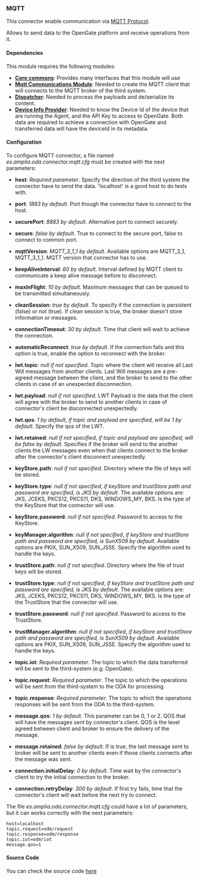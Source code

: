 ### MQTT

This connector enable communication via [MQTT Protocol](https://github.com/amplia-iiot/oda/tree/master/oda-connectors/mqtt).

Allows to send data to the OpenGate platform and receive operations from it.

#### Dependencies

This module requires the following modules:
* __[Core commons](../../infrastructure/core.md)__: Provides many interfaces that this module will use
* __[Mqtt Communications Module](../../infrastructure/comms.md#mqtt)__: Needed to create the MQTT client that will connects 
to the MQTT broker of the third system.
* __[Dispatcher](../operationdispatcher/README.md)__: Needed to process the payloads and de/serialize its content.
* __[Device Info Provider](../datastreams/deviceinfo.md)__: Needed to know the Device Id of the device that are running the Agent, and the API Key to access 
to OpenGate. 
Both data are required to achieve a connection with OpenGate and transferred data will have the deviceId in its metadata.

#### Configuration

To configure MQTT connector, a file named _es.amplia.oda.connector.mqtt.cfg_ must be created with the next parameters:
* __host__: *Required parameter*. Specify the direction of the third system the connector have to send the data. 
'localhost' is a good host to do tests with.
* __port__: *1883 by default*. Port though the connector have to connect to the host.
* __securePort__: *8883 by default*. Alternative port to connect securely.
* __secure__: *false by default*. True to connect to the secure port, false to connect to common port.
* __mqttVersion__: *MQTT_3_1_1 by default*. Available options are MQTT_3_1, MQTT_3_1_1. MQTT version that connector has to use.
* __keepAliveInterval__: *60 by default*. Interval defined by MQTT client to communicate a keep alive message before to disconnect.
* __maxInFlight__: *10 by default*. Maximum messages that can be queued to be transmitted simultaneously.
* __cleanSession__: *true by default*. To specify if the connection is persistent (false) or not (true). If clean session 
is true, the broker doesn't store information or messages.
* __connectionTimeout__: *30 by default*. Time that client will wait to achieve the connection.
* __automaticReconnect__: *true by default*. If the connection fails and this option is true, enable the option to reconnect 
with the broker.


* __lwt.topic__: *null if not specified*. Topic where the client will receive all Last Will messages from another clients. 
Last Will messages are a pre-agreed message between the client, and the broker to send to the other clients in case of an 
unexpected disconnection.
* __lwt.payload__: *null if not specified*. LWT Payload is the data that the client will agree with the broker to send to 
another clients in case of connector's client be disconnected unexpectedly.
* __lwt.qos__: *1 by default*, *if topic and payload are specified, will be 1 by default*. Specify the qos of the LWT.
* __lwt.retained__: *null if not specified*, *if topic and payload are specified, will be false by default*. Specifies if 
the broker will send to the another clients the LW messages even when that clients connect to the broker after the connector's 
client disconnect unexpectedly. 


* __keyStore.path__: *null if not specified*. Directory where the file of keys will be stored.
* __keyStore.type__: *null if not specified*, *if keyStore and trustStore path and password are specified, is JKS by default*. 
The available options are: JKS, JCEKS, PKCS12, PKCS11, DKS, WINDOWS_MY, BKS. Is the type of the KeyStore that the connector will use.
* __keyStore.password__: *null if not specified*. Password to access to the KeyStore.
* __keyManager.algorithm__: *null if not specified*, *if keyStore and trustStore path and password are specified, is SunX509 
by default*. Available options are PKIX, SUN_X509, SUN_JSSE. Specify the algorithm used to handle the keys.
* __trustStore.path__: *null if not specified*. Directory where the file of trust keys will be stored.
* __trustStore.type__: *null if not specified*, *if keyStore and trustStore path and password are specified, is JKS by default*. 
The available options are: JKS, JCEKS, PKCS12, PKCS11, DKS, WINDOWS_MY, BKS. Is the type of the TrustStore that the connector will use.
* __trustStore.password__: *null if not specified*. Password to access to the TrustStore.
* __trustManager.algorithm__: *null if not specified*, *if keyStore and trustStore path and password are specified, is SunX509 
by default*. Available options are PKIX, SUN_X509, SUN_JSSE. Specify the algorithm used to handle the keys.


* __topic.iot__: *Required parameter*. The topic to which the data transferred will be sent to the third-system (e.g. OpenGate).
* __topic.request__: *Required parameter*. The topic to which the operations will be sent from the third-system to the ODA for processing.
* __topic.response__: *Required parameter*. The topic to which the operations responses will be sent from the ODA to the third-system.


* __message.qos__: *1 by default*. This parameter can be 0, 1 or 2. QOS that will have the messages sent by connector's client. 
QOS is the level agreed between client and broker to ensure the delivery of the message.
* __message.retained__: *false by default*. If is true, the last message sent to broker will be sent to another clients 
even if those clients connects after the message was sent.


* __connection.initialDelay__: *0 by default*. Time wait by the connector's client to try the initial connection to the broker.
* __connection.retryDelay__: *300 by default*. If first try fails, time that the connector's client will wait before the next try to connect.

The file _es.amplia.oda.connector.mqtt.cfg_ could have a lot of parameters, but it can works correctly with the next parameters:
```
host=localhost
topic.request=odm/request
topic.response=odm/response
topic.iot=odm/iot
message.qos=1
```

#### Source Code

You can check the source code [here](https://github.com/amplia-iiot/oda/tree/master/oda-connectors/mqtt)